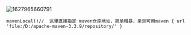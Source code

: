 ![1627965660791](C:\Users\11096\AppData\Roaming\Typora\typora-user-images\1627965660791.png)

```
mavenLocal()//  这里直接指定 maven仓库地址，简单粗暴，亲测可用maven { url 'file:/D:/apache-maven-3.3.9/repository/' }
```

